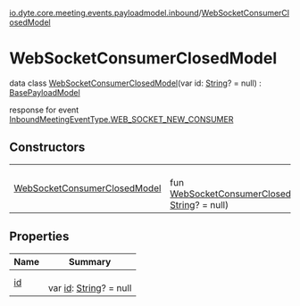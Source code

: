 [io.dyte.core.meeting.events.payloadmodel.inbound](../index.md)/[WebSocketConsumerClosedModel](index.md)

# WebSocketConsumerClosedModel


data class [WebSocketConsumerClosedModel](index.md)(var id: [String](https://kotlinlang.org/api/latest/jvm/stdlib/kotlin/-string/index.html)? = null) : [BasePayloadModel](../../com.dyte.mobilecorekmm.meeting.events.payloadmodel/-base-payload-model/index.md)

response for event [InboundMeetingEventType.WEB_SOCKET_NEW_CONSUMER](../../com.dyte.mobilecorekmm.meeting.events/-inbound-meeting-event-type/-w-e-b_-s-o-c-k-e-t_-n-e-w_-c-o-n-s-u-m-e-r/index.md)

## Constructors

| | |
|---|---|
| [WebSocketConsumerClosedModel](-web-socket-consumer-closed-model.md) | <br/>fun [WebSocketConsumerClosedModel](-web-socket-consumer-closed-model.md)(id: [String](https://kotlinlang.org/api/latest/jvm/stdlib/kotlin/-string/index.html)? = null) |

## Properties

| Name | Summary |
|---|---|
| [id](id.md) | <br/>var [id](id.md): [String](https://kotlinlang.org/api/latest/jvm/stdlib/kotlin/-string/index.html)? = null |
